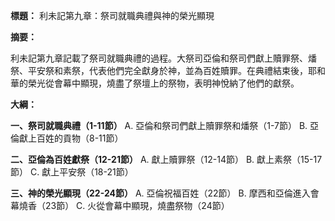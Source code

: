 **標題：** 利未記第九章：祭司就職典禮與神的榮光顯現

**摘要：**

利未記第九章記載了祭司就職典禮的過程。大祭司亞倫和祭司們獻上贖罪祭、燔祭、平安祭和素祭，代表他們完全獻身於神，並為百姓贖罪。在典禮結束後，耶和華的榮光從會幕中顯現，燒盡了祭壇上的祭物，表明神悅納了他們的獻祭。

**大綱：**

**一、祭司就職典禮（1-11節）**
    A. 亞倫和祭司們獻上贖罪祭和燔祭（1-7節）
    B. 亞倫獻上百姓的貢物（8-11節）

**二、亞倫為百姓獻祭（12-21節）**
    A. 獻上贖罪祭（12-14節）
    B. 獻上素祭（15-17節）
    C. 獻上平安祭（18-21節）

**三、神的榮光顯現（22-24節）**
    A. 亞倫祝福百姓（22節）
    B. 摩西和亞倫進入會幕燒香（23節）
    C. 火從會幕中顯現，燒盡祭物（24節）